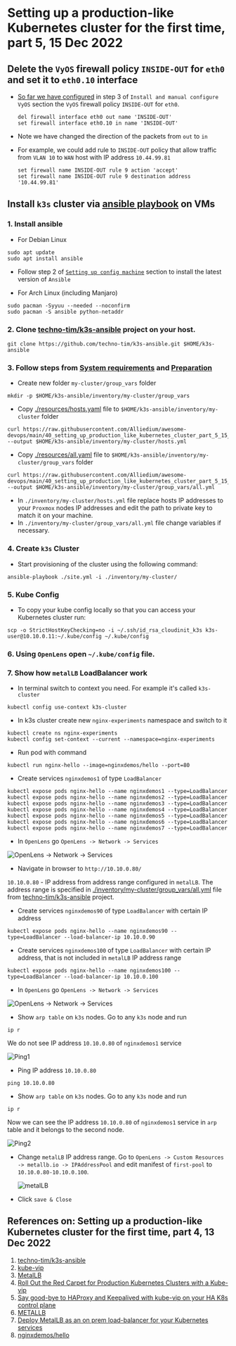# Setting up a production-like Kubernetes cluster for the first time, part 5, 15 Dec 2022

## Delete the `VyOS` firewall policy `INSIDE-OUT` for `eth0` and set it to `eth0.10` interface

* [So far we have configured](../38_setting_up_production_like_kubernetes_cluster_part_3_13_dec_2022/README.md) in step 3 of `Install and manual configure VyOS` section the `VyOS` firewall policy `INSIDE-OUT` for `eth0`.
  
  ```
  del firewall interface eth0 out name 'INSIDE-OUT'
  set firewall interface eth0.10 in name 'INSIDE-OUT'
  ```

* Note we have changed the direction of the packets from `out` to `in`
  
* For example, we could add rule to `INSIDE-OUT` policy that allow traffic from `VLAN 10` to `WAN` host with 
  IP address `10.44.99.81`
    
  ```
  set firewall name INSIDE-OUT rule 9 action 'accept'
  set firewall name INSIDE-OUT rule 9 destination address '10.44.99.81'
  ```

## Install `k3s` cluster via [ansible playbook](https://github.com/Alliedium/awesome-ansible/blob/main/README.md#setting-up-config-machine) on VMs 

### 1. Install ansible

  * For Debian Linux

  ```
  sudo apt update
  sudo apt install ansible
  ```
  
  * Follow step 2 of [`Setting up config machine`](https://github.com/Alliedium/awesome-ansible/blob/main/README.md) section to install the latest version of `Ansible`

  * For Arch Linux (including Manjaro)

  ```
  sudo pacman -Syyuu --needed --noconfirm
  sudo pacman -S ansible python-netaddr
  ```

### 2. Clone [techno-tim/k3s-ansible](https://github.com/techno-tim/k3s-ansible) project on your host.
  
  ```
  git clone https://github.com/techno-tim/k3s-ansible.git $HOME/k3s-ansible
  ```

### 3. Follow steps from [System requirements](https://github.com/techno-tim/k3s-ansible#-system-requirements) and [Preparation](https://github.com/techno-tim/k3s-ansible#-preparation)

  - Create new folder `my-cluster/group_vars` folder
  
  ```
  mkdir -p $HOME/k3s-ansible/inventory/my-cluster/group_vars
  ```

  - Copy [./resources/hosts.yaml](./resources/hosts.yml) file  to `$HOME/k3s-ansible/inventory/my-cluster` folder
  
  ```
  curl https://raw.githubusercontent.com/Alliedium/awesome-devops/main/40_setting_up_production_like_kubernetes_cluster_part_5_15_dec_2022/resources/hosts.yml --output $HOME/k3s-ansible/inventory/my-cluster/hosts.yml
  ```

  - Copy [./resources/all.yaml](./resources/all.yml) file to `$HOME/k3s-ansible/inventory/my-cluster/group_vars` folder
  
  ```
  curl https://raw.githubusercontent.com/Alliedium/awesome-devops/main/40_setting_up_production_like_kubernetes_cluster_part_5_15_dec_2022/resources/all.yml --output $HOME/k3s-ansible/inventory/my-cluster/group_vars/all.yml
  ```


  - In `./inventory/my-cluster/hosts.yml` file replace hosts IP addresses to your `Proxmox` nodes IP addresses and edit the path to private key to match it on your machine.
  - In `./inventory/my-cluster/group_vars/all.yml` file change variables if necessary.
  
### 4. Create `k3s` Cluster

  * Start provisioning of the cluster using the following command:
  
  ```
  ansible-playbook ./site.yml -i ./inventory/my-cluster/
  ```

### 5. Kube Config
  * To copy your kube config locally so that you can access your Kubernetes cluster run:
  
  ```
  scp -o StrictHostKeyChecking=no -i ~/.ssh/id_rsa_cloudinit_k3s k3s-user@10.10.0.11:~/.kube/config ~/.kube/config
  ```
### 6. Using `OpenLens` open `~/.kube/config` file.

### 7. Show how `metalLB` LoadBalancer work

  * In terminal switch to context you need. For example it's called `k3s-cluster`
  
  ```
  kubectl config use-context k3s-cluster
  ```

  * In k3s cluster create new `nginx-experiments` namespace and switch to it
  
  ```
  kubectl create ns nginx-experiments
  kubectl config set-context --current --namespace=nginx-experiments
  ```
  
  *  Run pod with command
  
  ```
  kubectl run nginx-hello --image=nginxdemos/hello --port=80
  ```
  
  * Create services `nginxdemos1` of type `LoadBalancer`

  ```
  kubectl expose pods nginx-hello --name nginxdemos1 --type=LoadBalancer
  kubectl expose pods nginx-hello --name nginxdemos2 --type=LoadBalancer
  kubectl expose pods nginx-hello --name nginxdemos3 --type=LoadBalancer
  kubectl expose pods nginx-hello --name nginxdemos4 --type=LoadBalancer
  kubectl expose pods nginx-hello --name nginxdemos5 --type=LoadBalancer
  kubectl expose pods nginx-hello --name nginxdemos6 --type=LoadBalancer
  kubectl expose pods nginx-hello --name nginxdemos7 --type=LoadBalancer
  ```

  * In `OpenLens` go `OpenLens -> Network -> Services`

  ![OpenLens -> Network -> Services](./image/external_ip_1.png)

  * Navigate in browser to `http://10.10.0.80/`
  
  `10.10.0.80` - IP address from address range configured in `metalLB`. The address range is specified in [./inventory/my-cluster/group_vars/all.yml](./resources/all.yml) file from [techno-tim/k3s-ansible](https://github.com/techno-tim/k3s-ansible) project.

  * Create services `nginxdemos90` of type `LoadBalancer` with certain IP address
  
  ```
  kubectl expose pods nginx-hello --name nginxdemos90 --type=LoadBalancer --load-balancer-ip 10.10.0.90
  ```

  * Create services `nginxdemos100` of type `LoadBalancer` with certain IP address, that is not included in `metalLB` IP address range
  
  ```
  kubectl expose pods nginx-hello --name nginxdemos100 --type=LoadBalancer --load-balancer-ip 10.10.0.100
  ```

  * In `OpenLens` go `OpenLens -> Network -> Services`

  ![OpenLens -> Network -> Services](./image/external_ip_2.png)

  * Show `arp table` on `k3s` nodes. Go to any `k3s` node and run 
  
  ```
  ip r
  ```
  We do not see IP address `10.10.0.80` of `nginxdemos1` service

  ![Ping1](./image/ping1.png)

  * Ping IP address `10.10.0.80`

  ```
  ping 10.10.0.80
  ```

  * Show `arp table` on `k3s` nodes. Go to any `k3s` node and run 
  
  ```
  ip r
  ```

  Now we can see the IP address `10.10.0.80` of `nginxdemos1` service in `arp` table and it belongs to the second node.

  ![Ping2](./image/ping2.png)

  * Change `metalLB` IP address range. Go to `OpenLens -> Custom Resources -> metallb.io -> IPAddressPool` and edit manifest of `first-pool` to `10.10.0.80-10.10.0.100`.
  
    ![metalLB](./image/metallb.png)  

  * Click `save & Close`

  ## References on: Setting up a production-like Kubernetes cluster for the first time, part 4, 13 Dec 2022 ##

1. [techno-tim/k3s-ansible](https://github.com/techno-tim/k3s-ansible)
2. [kube-vip](https://kube-vip.io/)
3. [MetalLB](https://docs.k0sproject.io/head/examples/metallb-loadbalancer/)
4. [Roll Out the Red Carpet for Production Kubernetes Clusters with a Kube-vip](https://www.youtube.com/watch?v=JvDjQLrAGSY&t=1371s)
5. [Say good-bye to HAProxy and Keepalived with kube-vip on your HA K8s control plane](https://inductor.medium.com/say-good-bye-to-haproxy-and-keepalived-with-kube-vip-on-your-ha-k8s-control-plane-bb7237eca9fc)
6. [METALLB](https://metallb.universe.tf/)
7. [Deploy MetalLB as an on prem load-balancer for your Kubernetes services](https://devops.cisel.ch/deploy-metallb-as-an-on-prem-load-balancer-for-your-kubernetes-services)
8. [nginxdemos/hello](https://hub.docker.com/r/nginxdemos/hello/)